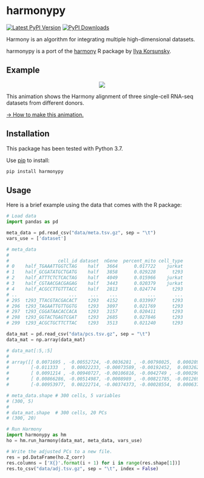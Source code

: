 harmonypy
=========

[![Latest PyPI Version][pb]][pypi] [![PyPI Downloads][db]][pypi]

[pb]: https://img.shields.io/pypi/v/harmonypy.svg
[pypi]: https://pypi.org/project/harmonypy/

[db]: https://img.shields.io/pypi/dm/harmonypy?label=pypi%20downloads

Harmony is an algorithm for integrating multiple high-dimensional datasets.

harmonypy is a port of the [harmony] R package by [Ilya Korsunsky].

Example
-------

<p align="center">
  <img src="https://i.imgur.com/lqReopf.gif">
</p>

This animation shows the Harmony alignment of three single-cell RNA-seq datasets from different donors.

[→ How to make this animation.](https://slowkow.com/notes/harmony-animation/)

Installation
------------

This package has been tested with Python 3.7.

Use [pip] to install:

```bash
pip install harmonypy
```

Usage
-----

Here is a brief example using the data that comes with the R package:

```python
# Load data
import pandas as pd

meta_data = pd.read_csv("data/meta.tsv.gz", sep = "\t")
vars_use = ['dataset']

# meta_data
#
#                  cell_id dataset  nGene  percent_mito cell_type
# 0    half_TGAAATTGGTCTAG    half   3664      0.017722    jurkat
# 1    half_GCGATATGCTGATG    half   3858      0.029228      t293
# 2    half_ATTTCTCTCACTAG    half   4049      0.015966    jurkat
# 3    half_CGTAACGACGAGAG    half   3443      0.020379    jurkat
# 4    half_ACGCCTTGTTTACC    half   2813      0.024774      t293
# ..                   ...     ...    ...           ...       ...
# 295  t293_TTACGTACGACACT    t293   4152      0.033997      t293
# 296  t293_TAGAATTGTTGGTG    t293   3097      0.021769      t293
# 297  t293_CGGATAACACCACA    t293   3157      0.020411      t293
# 298  t293_GGTACTGAGTCGAT    t293   2685      0.027846      t293
# 299  t293_ACGCTGCTTCTTAC    t293   3513      0.021240      t293

data_mat = pd.read_csv("data/pcs.tsv.gz", sep = "\t")
data_mat = np.array(data_mat)

# data_mat[:5,:5]
#
# array([[ 0.0071695 , -0.00552724, -0.0036281 , -0.00798025,  0.00028931],
#        [-0.011333  ,  0.00022233, -0.00073589, -0.00192452,  0.0032624 ],
#        [ 0.0091214 , -0.00940727, -0.00106816, -0.0042749 , -0.00029096],
#        [ 0.00866286, -0.00514987, -0.0008989 , -0.00821785, -0.00126997],
#        [-0.00953977,  0.00222714, -0.00374373, -0.00028554,  0.00063737]])

# meta_data.shape # 300 cells, 5 variables
# (300, 5)
#
# data_mat.shape  # 300 cells, 20 PCs
# (300, 20)

# Run Harmony
import harmonypy as hm
ho = hm.run_harmony(data_mat, meta_data, vars_use)

# Write the adjusted PCs to a new file.
res = pd.DataFrame(ho.Z_corr)
res.columns = ['X{}'.format(i + 1) for i in range(res.shape[1])]
res.to_csv("data/adj.tsv.gz", sep = "\t", index = False)
```

[harmony]: https://github.com/immunogenomics/harmony
[Ilya Korsunsky]: https://github.com/ilyakorsunsky
[pip]: https://pip.readthedocs.io/

